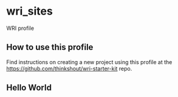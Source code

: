 # wri_sites
WRI profile

## How to use this profile

Find instructions on creating a new project using this profile at the https://github.com/thinkshout/wri-starter-kit repo.

## Hello World